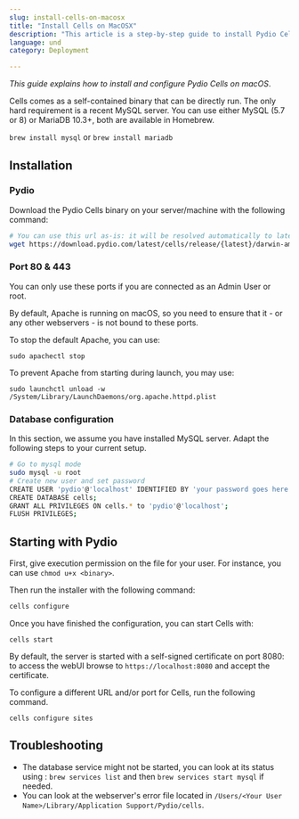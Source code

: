 ```yaml
---
slug: install-cells-on-macosx
title: "Install Cells on MacOSX"
description: "This article is a step-by-step guide to install Pydio Cells on MacOSX systems."
language: und
category: Deployment

---
```

_This guide explains how to install and configure Pydio Cells on macOS_.

Cells comes as a self-contained binary that can be directly run. The only hard requirement is a recent MySQL server. You can use either MySQL (5.7 or 8) or MariaDB 10.3+, both are available in Homebrew.

`brew install mysql` or `brew install mariadb`

## Installation

### Pydio

Download the Pydio Cells binary on your server/machine with the following command:

```sh
# You can use this url as-is: it will be resolved automatically to latest version
wget https://download.pydio.com/latest/cells/release/{latest}/darwin-amd64/cells
```

### Port 80 & 443

You can only use these ports if you are connected as an Admin User or root.

By default, Apache is running on macOS, so you need to ensure that it - or any other webservers - is not bound to these ports.

To stop the default Apache, you can use:

```sudo apachectl stop```

To prevent Apache from starting during launch, you may use:

```sudo launchctl unload -w /System/Library/LaunchDaemons/org.apache.httpd.plist```

### Database configuration

In this section, we assume you have installed MySQL server. Adapt the following steps to your current setup.

```sh
# Go to mysql mode
sudo mysql -u root
# Create new user and set password
CREATE USER 'pydio'@'localhost' IDENTIFIED BY 'your password goes here';
CREATE DATABASE cells;
GRANT ALL PRIVILEGES ON cells.* to 'pydio'@'localhost';
FLUSH PRIVILEGES;
```

## Starting with Pydio

First, give execution permission on the file for your user. For instance, you can use `chmod u+x <binary>`.

Then run the installer with the following command:

```sh
cells configure
```

Once you have finished the configuration, you can start Cells with:

```
cells start
```

By default, the server is started with a self-signed certificate on port 8080: to access the webUI browse to `https://localhost:8080` and accept the certificate.


To configure a different URL and/or port for Cells, run the following command.

```
cells configure sites
```

## Troubleshooting

- The database service might not be started, you can look at its status using : `brew services list` and then `brew services start mysql` if needed.
- You can look at the webserver's error file located in `/Users/<Your User Name>/Library/Application Support/Pydio/cells`.
